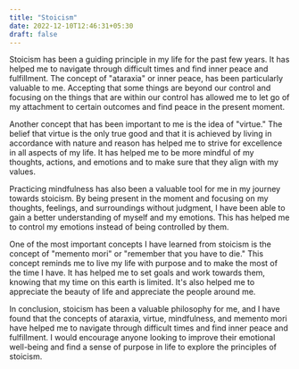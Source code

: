 ```yaml
---
title: "Stoicism"
date: 2022-12-10T12:46:31+05:30
draft: false
---
```

Stoicism has been a guiding principle in my life for the past few years. It has helped me to navigate through difficult times and find inner peace and fulfillment. The concept of "ataraxia" or inner peace, has been particularly valuable to me. Accepting that some things are beyond our control and focusing on the things that are within our control has allowed me to let go of my attachment to certain outcomes and find peace in the present moment.

Another concept that has been important to me is the idea of "virtue." The belief that virtue is the only true good and that it is achieved by living in accordance with nature and reason has helped me to strive for excellence in all aspects of my life. It has helped me to be more mindful of my thoughts, actions, and emotions and to make sure that they align with my values.

Practicing mindfulness has also been a valuable tool for me in my journey towards stoicism. By being present in the moment and focusing on my thoughts, feelings, and surroundings without judgment, I have been able to gain a better understanding of myself and my emotions. This has helped me to control my emotions instead of being controlled by them.

One of the most important concepts I have learned from stoicism is the concept of "memento mori" or "remember that you have to die." This concept reminds me to live my life with purpose and to make the most of the time I have. It has helped me to set goals and work towards them, knowing that my time on this earth is limited. It's also helped me to appreciate the beauty of life and appreciate the people around me.

In conclusion, stoicism has been a valuable philosophy for me, and I have found that the concepts of ataraxia, virtue, mindfulness, and memento mori have helped me to navigate through difficult times and find inner peace and fulfillment. I would encourage anyone looking to improve their emotional well-being and find a sense of purpose in life to explore the principles of stoicism.


